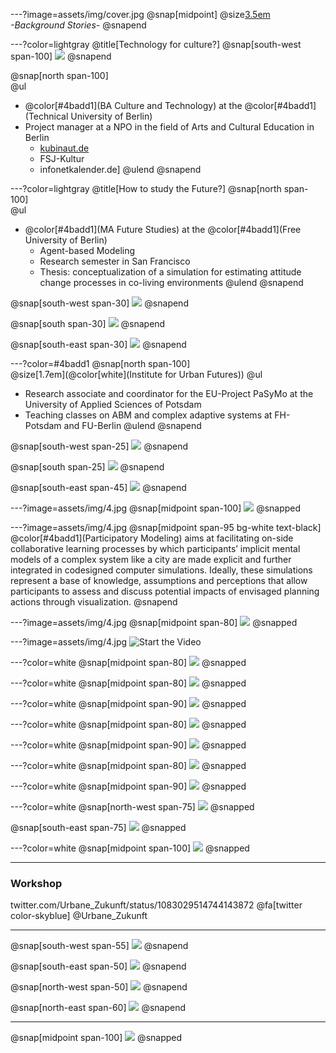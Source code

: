 ---?image=assets/img/cover.jpg
@snap[midpoint]
@size[3.5em](Hei)
<br>
*-Background Stories-*
@snapend

---?color=lightgray
@title[Technology for culture?]
@snap[south-west span-100]
![](assets/img/1.png)
@snapend

@snap[north span-100]
<br>
@ul[](false)
- @color[#4badd1](BA Culture and Technology) at the @color[#4badd1](Technical University of Berlin)
- Project manager at a NPO in the field of Arts and Cultural Education in Berlin
  - [kubinaut.de](https://www.kubinaut.de/de)
  - FSJ-Kultur
  - infonetkalender.de]
@ulend
@snapend

---?color=lightgray
@title[How to study the Future?]
@snap[north span-100]
<br>
@ul[](false)
- @color[#4badd1](MA Future Studies) at the @color[#4badd1](Free University of Berlin)
  - Agent-based Modeling
  - Research semester in San Francisco
  - Thesis: conceptualization of a simulation for estimating attitude change processes in co-living environments
@ulend
@snapend

@snap[south-west span-30]
![](assets/img/m1.png)
@snapend

@snap[south span-30]
![](assets/img/m2.png)
@snapend

@snap[south-east span-30]
![](assets/img/m3.png)
@snapend

---?color=#4badd1
@snap[north span-100]
<br>
@size[1.7em](@color[white](Institute for Urban Futures))
@ul[](false)
- Research associate and coordinator for the EU-Project PaSyMo at the University of Applied Sciences of Potsdam
- Teaching classes on ABM and complex adaptive systems at FH-Potsdam and FU-Berlin
@ulend
@snapend

@snap[south-west span-25]
![](assets/img/UZ_l.png)
@snapend

@snap[south span-25]
![](assets/img/UZ_m.png)
@snapend

@snap[south-east span-45]
![](assets/img/UZ_r.png)
@snapend

---?image=assets/img/4.jpg
@snap[midpoint span-100]
![](assets/img/l.png)
@snapped

---?image=assets/img/4.jpg
@snap[midpoint span-95 bg-white text-black]
@color[#4badd1](Participatory Modeling) aims at facilitating on-side collaborative learning processes by which participants’ implicit mental models of a complex system like a city are made explicit and further integrated in codesigned computer simulations. Ideally, these simulations represent a base of knowledge, assumptions and perceptions that allow participants to assess and discuss potential impacts of envisaged planning actions through visualization.
@snapend

---?image=assets/img/4.jpg
@snap[midpoint span-80]
![](assets/img/b.png)
@snapped

---?image=assets/img/4.jpg
![Start the Video](https://player.vimeo.com/video/285110972)

---?color=white
@snap[midpoint span-80]
![](assets/img/a.png)
@snapped


---?color=white
@snap[midpoint span-80]
![](assets/img/c.png)
@snapped

---?color=white
@snap[midpoint span-90]
![](assets/img/c1.png)
@snapped

---?color=white
@snap[midpoint span-80]
![](assets/img/d.png)
@snapped

---?color=white
@snap[midpoint span-90]
![](assets/img/e.png)
@snapped

---?color=white
@snap[midpoint span-80]
![](assets/img/f.png)
@snapped

---?color=white
@snap[midpoint span-90]
![](assets/img/g.png)
@snapped

---?color=white
@snap[north-west span-75]
![](assets/img/h.png)
@snapped

@snap[south-east span-75]
![](assets/img/i.png)
@snapped

---?color=white
@snap[midpoint span-100]
![](assets/img/j.png)
@snapped

---
### Workshop
twitter.com/Urbane_Zukunft/status/1083029514744143872
@fa[twitter color-skyblue] @Urbane_Zukunft

---
@snap[south-west span-55]
![](assets/img/WS3.jpg)
@snapend

@snap[south-east span-50]
![](assets/img/WS4.jpg)
@snapend

@snap[north-west span-50]
![](assets/img/WS2.jpg)
@snapend

@snap[north-east span-60]
![](assets/img/WS1.jpg)
@snapend

---
@snap[midpoint span-100]
![](assets/img/k.png)
@snapped
